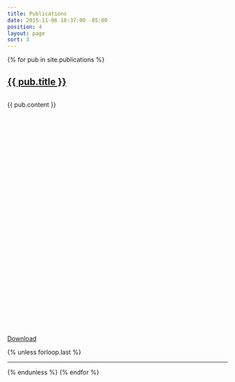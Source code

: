 ```yaml
---
title: Publications
date: 2015-11-06 18:37:00 -05:00
position: 4
layout: page
sort: 3
---
```

{% for pub in site.publications %}
  <div class="publication">
    <h2><a href="{{ pub.url }}">{{ pub.title }}</a></h2>
    <img src="{{ pub.image }}" alt="">
    <p class="publication-summary">{{ pub.content }}</p>
    <p class="publication-link"><a href="{{ pub.file }}" class="read-more"><svg class="more--icon" viewBox="0 0 200 200" preserveAspectRatio="xMinYMax meet"><use xlink:href="#more"></use></svg>Download</a></p>
  </div>
  {% unless forloop.last %}
<hr>
  {% endunless %}
{% endfor %}
